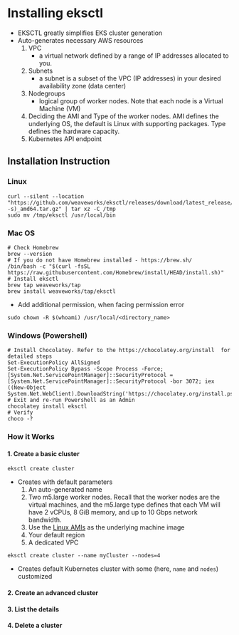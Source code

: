 # Installing eksctl

- EKSCTL greatly simplifies EKS cluster generation
- Auto-generates necessary AWS resources
    1. VPC 
        - a virtual network defined by a range of IP addresses allocated to you.
    2. Subnets 
        - a subnet is a subset of the VPC (IP addresses) in your desired availability zone (data center)
    3. Nodegroups 
        - logical group of worker nodes. Note that each node is a Virtual Machine (VM)
    4. Deciding the AMI and Type of the worker nodes. AMI defines the underlying OS, the default is Linux with supporting packages. Type defines the hardware capacity.
    5. Kubernetes API endpoint

## Installation Instruction

### Linux

```
curl --silent --location "https://github.com/weaveworks/eksctl/releases/download/latest_release/eksctl_$(uname -s)_amd64.tar.gz" | tar xz -C /tmp
sudo mv /tmp/eksctl /usr/local/bin
```

### Mac OS
```
# Check Homebrew 
brew --version
# If you do not have Homebrew installed - https://brew.sh/ 
/bin/bash -c "$(curl -fsSL https://raw.githubusercontent.com/Homebrew/install/HEAD/install.sh)"
# Install eksctl
brew tap weaveworks/tap
brew install weaveworks/tap/eksctl
```

- Add additional permission, when facing permission error

```
sudo chown -R $(whoami) /usr/local/<directory_name>
```

### Windows (Powershell)

```
# Install Chocolatey. Refer to the https://chocolatey.org/install  for detailed steps
Set-ExecutionPolicy AllSigned 
Set-ExecutionPolicy Bypass -Scope Process -Force; [System.Net.ServicePointManager]::SecurityProtocol = [System.Net.ServicePointManager]::SecurityProtocol -bor 3072; iex ((New-Object System.Net.WebClient).DownloadString('https://chocolatey.org/install.ps1'))
# Exit and re-run Powershell as an Admin
chocolatey install eksctl
# Verify
choco -?
```

### How it Works

#### 1. Create a basic cluster

```
eksctl create cluster
```

- Creates with default parameters
    1. An auto-generated name
    2. Two m5.large worker nodes. Recall that the worker nodes are the virtual machines, and the m5.large type defines that each VM will have 2 vCPUs, 8 GiB memory, and up to 10 Gbps network bandwidth.
    3. Use the [Linux AMIs](https://docs.aws.amazon.com/eks/latest/userguide/eks-optimized-ami.html) as the underlying machine image
    4. Your default region
    5. A dedicated VPC

```
eksctl create cluster --name myCluster --nodes=4
```
- Creates default Kubernetes cluster with some (here, `name` and `nodes`) customized

#### 2. Create an advanced cluster

#### 3. List the details

#### 4. Delete a cluster

#